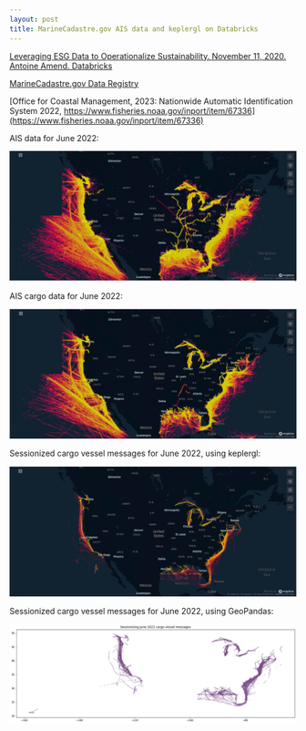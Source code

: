 ```yaml
---
layout: post
title: MarineCadastre.gov AIS data and keplergl on Databricks
---
```


[Leveraging ESG Data to Operationalize Sustainability. November 11, 2020. Antoine Amend. Databricks](https://www.databricks.com/blog/2020/11/11/leveraging-esg-data-to-operationalize-sustainability.html)

[MarineCadastre.gov Data Registry](https://marinecadastre.gov/data/)

[Office for Coastal Management, 2023: Nationwide Automatic Identification System 2022, https://www.fisheries.noaa.gov/inport/item/67336](https://www.fisheries.noaa.gov/inport/item/67336)

AIS data for June 2022: 

![June 2022](/images/MarineCadastre/keplergl-MarineCadastre.jpeg)

AIS cargo data for June 2022: 

![June 2022 cargo](/images/MarineCadastre/keplergl-MarineCadastre-cargo.jpeg)

Sessionized cargo vessel messages for June 2022, using keplergl:

![Sessionized cargo vessel messages for June 2022](/images/MarineCadastre/dbc-9528dae4-a240.cloud.databricks.com.jpeg)

Sessionized cargo vessel messages for June 2022, using GeoPandas:

![Sessionized cargo vessel messages for June 2022, using GeoPandas](/images/MarineCadastre/geopandas_sessionizing_june_2022.png)